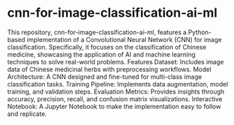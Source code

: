 # cnn-for-image-classification-ai-ml
This repository, cnn-for-image-classification-ai-ml, features a Python-based implementation of a Convolutional Neural Network (CNN) for image classification. Specifically, it focuses on the classification of Chinese medicine, showcasing the application of AI and machine learning techniques to solve real-world problems.
Features
Dataset: Includes image data of Chinese medicinal herbs with preprocessing workflows.
Model Architecture: A CNN designed and fine-tuned for multi-class image classification tasks.
Training Pipeline: Implements data augmentation, model training, and validation steps.
Evaluation Metrics: Provides insights through accuracy, precision, recall, and confusion matrix visualizations.
Interactive Notebook: A Jupyter Notebook to make the implementation easy to follow and replicate.
